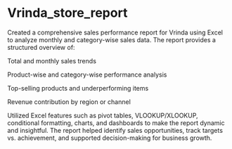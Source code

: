 # Vrinda_store_report
Created a comprehensive sales performance report for Vrinda using Excel to analyze monthly and category-wise sales data. The report provides a structured overview of:

Total and monthly sales trends

Product-wise and category-wise performance analysis

Top-selling products and underperforming items

Revenue contribution by region or channel

Utilized Excel features such as pivot tables, VLOOKUP/XLOOKUP, conditional formatting, charts, and dashboards to make the report dynamic and insightful. The report helped identify sales opportunities, track targets vs. achievement, and supported decision-making for business growth.
